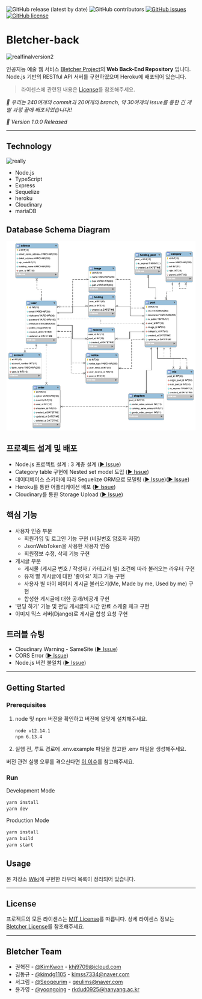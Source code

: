 ![GitHub release (latest by date)](https://img.shields.io/github/v/release/Bletcher-Project/bletcher-back?style=for-the-badge) ![GitHub contributors](https://img.shields.io/github/contributors/Bletcher-Project/bletcher-back?style=for-the-badge) [![GitHub issues](https://img.shields.io/github/issues/Bletcher-Project/bletcher-back?style=for-the-badge)](https://github.com/Bletcher-Project/bletcher-back/issues) [![GitHub license](https://img.shields.io/github/license/Bletcher-Project/bletcher-back?style=for-the-badge)](https://github.com/Bletcher-Project/bletcher-back/blob/main/LICENSE)

# Bletcher-back

![realfinalversion2](https://user-images.githubusercontent.com/22493971/110480555-f6d92400-8129-11eb-8388-acb605aea2a4.jpg)

인공지능 예술 웹 서비스 [Bletcher Project](https://github.com/Bletcher-Project/Bletcher)의 **Web Back-End Repository** 입니다. Node.js 기반의 RESTful API 서버를 구현하였으며 Heroku에 배포되어 있습니다.

> 라이센스에 관련된 내용은 [License](#license)를 참조해주세요.

_👏 우리는 240여개의 commit과 20여개의 branch, 약 30여개의 issue를 통한 긴 개발 과정 끝에 배포되었습니다!!_

_🚀 Version 1.0.0 Released_

---

## Technology

![really](https://user-images.githubusercontent.com/22493971/110477817-f8551d00-8126-11eb-8fad-191ceb4846f9.jpg)

- Node.js
- TypeScript
- Express
- Sequelize
- heroku
- Cloudinary
- mariaDB

## Database Schema Diagram

![Bletcher_21 03 09](README_image/210323.png)

## 프로젝트 설계 및 배포

- Node.js 프로젝트 설계 : 3 계층 설계 ([▶︎ Issue](https://github.com/Bletcher-Project/bletcher-back/issues/8))
- Category table 구현에 Nested set model 도입 ([▶︎ Issue](https://github.com/Bletcher-Project/bletcher-back/issues/7))
- 데이터베이스 스키마에 따라 Sequelize ORM으로 모델링 ([▶︎ Issue](https://github.com/Bletcher-Project/bletcher-back/issues/16))([▶︎ Issue](https://github.com/Bletcher-Project/bletcher-back/issues/10))
- Heroku를 통한 어플리케이션 배포 ([▶︎ Issue](https://github.com/Bletcher-Project/bletcher-back/issues/25))
- Cloudinary를 통한 Storage Upload ([▶︎ Issue](https://github.com/Bletcher-Project/bletcher-back/issues/27))

## 핵심 기능

- 사용자 인증 부분
  - 회원가입 및 로그인 기능 구현 (비밀번호 암호화 저장)
  - JsonWebToken을 사용한 사용자 인증
  - 회원정보 수정, 삭제 기능 구현
- 게시글 부분
  - 게시물 (게시글 번호 / 작성자 / 카테고리 별) 조건에 따라 불러오는 라우터 구현
  - 유저 별 게시글에 대한 '좋아요' 체크 기능 구현
  - 사용자 별 마이 페이지 게시글 불러오기(Me, Made by me, Used by me) 구현
  - 합성한 게시글에 대한 공개/비공개 구현
- '펀딩 하기' 기능 및 펀딩 게시글의 시간 만료 스케줄 체크 구현
- 이미지 믹스 서버(Django)로 게시글 합성 요청 구현

## 트러블 슈팅

- Cloudinary Warning - SameSite ([▶︎ Issue](https://github.com/Bletcher-Project/bletcher-back/issues/33))
- CORS Error ([▶︎ Issue](https://github.com/Bletcher-Project/bletcher-back/issues/29))
- Node.js 버전 불일치 ([▶︎ Issue](https://github.com/Bletcher-Project/bletcher-back/issues/48))

---

## Getting Started

### Prerequisites

1. node 및 npm 버전을 확인하고 버전에 알맞게 설치해주세요.
   ```
   node v12.14.1
   npm 6.13.4
   ```
2. 실행 전, 루트 경로에 .env.example 파일을 참고한 .env 파일을 생성해주세요.

버전 관련 실행 오류를 겪으신다면 [이 이슈](https://github.com/Bletcher-Project/bletcher-back/issues/48)를 참고해주세요.

### Run

Development Mode

```bash
yarn install
yarn dev
```

Production Mode

```bash
yarn install
yarn build
yarn start
```

## Usage

본 저장소 [Wiki](https://github.com/Bletcher-Project/bletcher-back/wiki)에 구현한 라우터 목록이 정리되어 있습니다.

---

## License<a id="license"></a>

프로젝트의 모든 라이센스는 [MIT License](http://opensource.org/licenses/MIT)를 따릅니다. 상세 라이센스 정보는 [Bletcher License](https://github.com/Bletcher-Project/bletcher-back/blob/master/LICENSE)를 참조해주세요.

---

## Bletcher Team

- 권혁진 - [@KimKwon](https://github.com/KimKwon) - khj9709@icloud.com
- 김동규 - [@kimdg1105](https://github.com/kimdg1105) - kimss7334@naver.com
- 서그림 - [@Seogeurim](https://github.com/Seogeurim) - geulims@naver.com
- 윤가영 - [@yoongoing](https://github.com/yoongoing) - rkdud0925@hanyang.ac.kr
